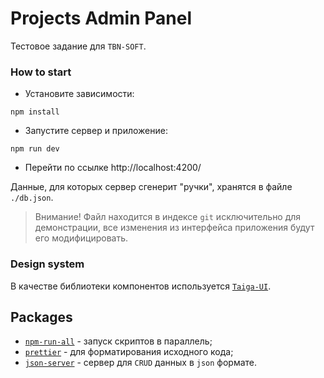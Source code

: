 # Projects Admin Panel
Тестовое задание для `TBN-SOFT`.

### How to start
- Установите зависимости:
```shell
npm install
```
- Запустите сервер и приложение:
```shell
npm run dev
```
- Перейти по ссылке http://localhost:4200/

Данные, для которых сервер сгенерит "ручки", хранятся в файле `./db.json`.
> Внимание! Файл находится в индексе `git` исключительно для демонстрации, все изменения из интерфейса приложения будут его модифицировать. 

### Design system
В качестве библиотеки компонентов используется [`Taiga-UI`](https://taiga-ui.dev/).

## Packages
- [`npm-run-all`](https://github.com/mysticatea/npm-run-all/blob/HEAD/docs/npm-run-all.md) - запуск скриптов в параллель;
- [`prettier`](https://prettier.io) - для форматирования исходного кода;
- [`json-server`](https://www.npmjs.com/package/json-server) - сервер для `CRUD` данных в `json` формате.
